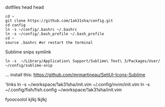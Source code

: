 dotfiles
head
head
```
cd ~
git clone https://github.com/1ak31sha/config.git
cd config
ln -s ~/config/.bashrc ~/.bashrc
ln -s ~/config/.bash_profile ~/.bash_profile
cd ~
source .bashrc #or restart the terminal
```

Sublime snips symlink
```
ln -s  ~/Library/Application\ Support/Sublime\ Text\ 3/Packages/User/ ~/config/sublime-snip
```

...
install this:
https://github.com/mrmartineau/SetiUI-Icons-Sublime

'links
ln -s ~/workspace/1ak31sha/init.vim ~/.config/nvim/init.vim
ln -s ~/.config/fish/fish.config ~/workspace/1ak31sha/init.vim

fyoocoolol kjlkj lkjlkj
